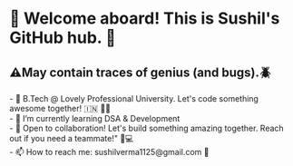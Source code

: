 <h1>👋 Welcome aboard! This is Sushil's GitHub hub. 🚀 </h1> 
<h2>⚠️May contain traces of genius (and bugs).🪲<br></h2>
- 🏫 B.Tech @ Lovely Professional University. Let's code something awesome together! 🇮🇳 🧑‍💻 <br>
- 🌱 I’m currently learning DSA & Development<br>
- 🤔 Open to collaboration! Let's build something amazing together. Reach out if you need a teammate!" 🚀💻  <br>
- 📫 How to reach me: sushilverma1125@gmail.com 📧<br>

